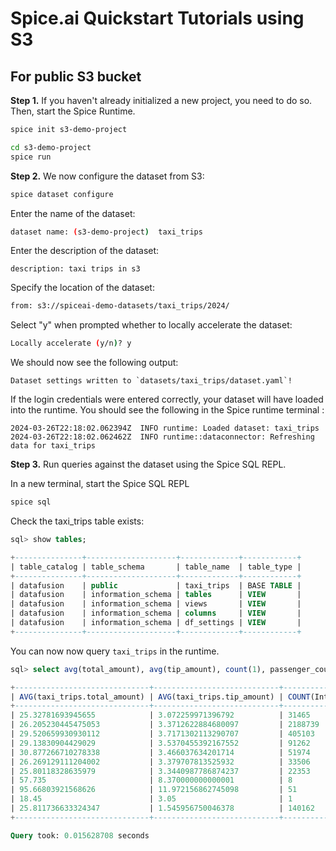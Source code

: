 # Spice.ai Quickstart Tutorials using S3

## For public S3 bucket

**Step 1.** If you haven't already initialized a new project, you need to do so. Then, start the Spice Runtime.

```bash
spice init s3-demo-project
```

```bash
cd s3-demo-project
spice run
```

**Step 2.** We now configure the dataset from S3:

```bash
spice dataset configure
```

Enter the name of the dataset:

```bash
dataset name: (s3-demo-project)  taxi_trips
```

Enter the description of the dataset:

```
description: taxi trips in s3
```

Specify the location of the dataset:

```bash
from: s3://spiceai-demo-datasets/taxi_trips/2024/
```

Select "y" when prompted whether to locally accelerate the dataset:

```bash
Locally accelerate (y/n)? y
```

We should now see the following output:

```
Dataset settings written to `datasets/taxi_trips/dataset.yaml`!
```

If the login credentials were entered correctly, your dataset will have loaded into the runtime. You should see the following in the Spice runtime terminal :

```
2024-03-26T22:18:02.062394Z  INFO runtime: Loaded dataset: taxi_trips
2024-03-26T22:18:02.062462Z  INFO runtime::dataconnector: Refreshing data for taxi_trips
```

**Step 3.** Run queries against the dataset using the Spice SQL REPL.

In a new terminal, start the Spice SQL REPL

```bash
spice sql
```

Check the taxi_trips table exists:

```sql
sql> show tables;

+---------------+--------------------+-------------+------------+
| table_catalog | table_schema       | table_name  | table_type |
+---------------+--------------------+-------------+------------+
| datafusion    | public             | taxi_trips  | BASE TABLE |
| datafusion    | information_schema | tables      | VIEW       |
| datafusion    | information_schema | views       | VIEW       |
| datafusion    | information_schema | columns     | VIEW       |
| datafusion    | information_schema | df_settings | VIEW       |
+---------------+--------------------+-------------+------------+
```

You can now now query `taxi_trips` in the runtime.

```sql
sql> select avg(total_amount), avg(tip_amount), count(1), passenger_count from taxi_trips group by passenger_count order by passenger_count asc;

+------------------------------+----------------------------+-----------------+-----------------+
| AVG(taxi_trips.total_amount) | AVG(taxi_trips.tip_amount) | COUNT(Int64(1)) | passenger_count |
+------------------------------+----------------------------+-----------------+-----------------+
| 25.32781693945655            | 3.072259971396792          | 31465           | 0               |
| 26.205230445475053           | 3.3712622884680097         | 2188739         | 1               |
| 29.520659930930112           | 3.7171302113290707         | 405103          | 2               |
| 29.13830904429029            | 3.5370455392167552         | 91262           | 3               |
| 30.877266710278338           | 3.466037634201714          | 51974           | 4               |
| 26.269129111204002           | 3.379707813525932          | 33506           | 5               |
| 25.80118328635979            | 3.3440987786874237         | 22353           | 6               |
| 57.735                       | 8.370000000000001          | 8               | 7               |
| 95.66803921568626            | 11.972156862745098         | 51              | 8               |
| 18.45                        | 3.05                       | 1               | 9               |
| 25.811736633324347           | 1.545956750046378          | 140162          |                 |
+------------------------------+----------------------------+-----------------+-----------------+

Query took: 0.015628708 seconds
```
